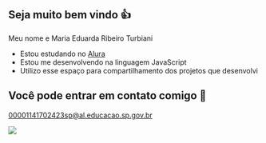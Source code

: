 ## Seja muito bem vindo 👍

Meu nome e Maria Eduarda Ribeiro Turbiani

- Estou estudando no [Alura](https://www.alura.com.br)
- Estou me desenvolvendo na linguagem JavaScript
- Utilizo esse espaço para compartilhamento dos projetos que desenvolvi

## Você pode entrar em contato comigo 📧

00001141702423sp@al.educacao.sp.gov.br

![](https://media.tenor.com/7dr3AgyEiN0AAAAi/anime-girl-wave.gif)
